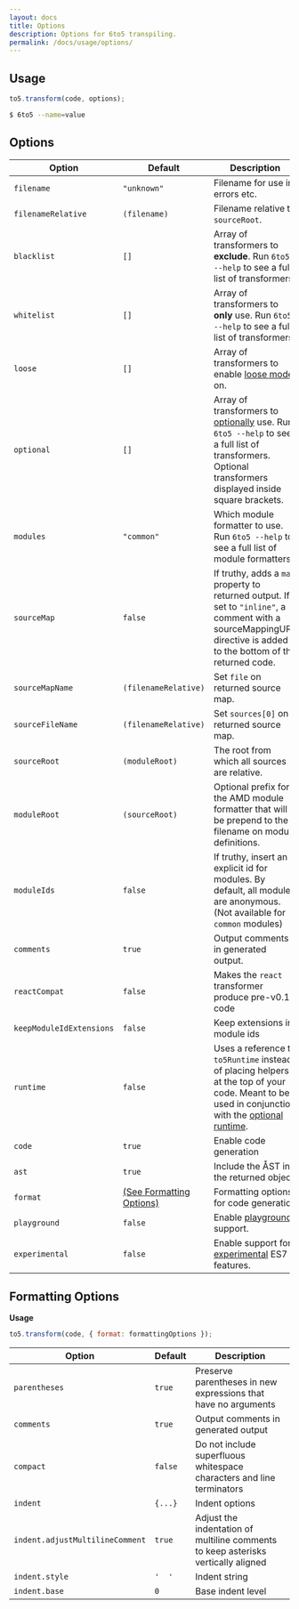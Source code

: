 ```yaml
---
layout: docs
title: Options
description: Options for 6to5 transpiling.
permalink: /docs/usage/options/
---
```


## Usage

```js
to5.transform(code, options);
```

```sh
$ 6to5 --name=value
```

## Options

| Option                   | Default              | Description                     |
| ------------------------ | -------------------- | ------------------------------- |
| `filename`               | `"unknown"`          | Filename for use in errors etc. |
| `filenameRelative`       | `(filename)`         | Filename relative to `sourceRoot`. |
| `blacklist`              | `[]`                 | Array of transformers to **exclude**. Run `6to5 --help` to see a full list of transformers. |
| `whitelist`              | `[]`                 | Array of transformers to **only** use. Run `6to5 --help` to see a full list of transformers. |
| `loose`                  | `[]`                 | Array of transformers to enable [loose mode](/docs/usage/loose) on. |
| `optional`               | `[]`                 | Array of transformers to [optionally](/docs/usage/transformers#optional) use. Run `6to5 --help` to see a full list of transformers. Optional transformers displayed inside square brackets. |
| `modules`                | `"common"`           | Which module formatter to use. Run `6to5 --help` to see a full list of module formatters. |
| `sourceMap`              | `false`              | If truthy, adds a `map` property to returned output. If set to `"inline"`, a comment with a sourceMappingURL directive is added to the bottom of the returned code. |
| `sourceMapName`          | `(filenameRelative)` | Set `file` on returned source map. |
| `sourceFileName`         | `(filenameRelative)` | Set `sources[0]` on returned source map. |
| `sourceRoot`             | `(moduleRoot)`       | The root from which all sources are relative. |
| `moduleRoot`             | `(sourceRoot)`       | Optional prefix for the AMD module formatter that will be prepend to the filename on module definitions. |
| `moduleIds`              | `false`              | If truthy, insert an explicit id for modules. By default, all modules are anonymous. (Not available for `common` modules) |
| `comments`               | `true`               | Output comments in generated output. |
| `reactCompat`            | `false`              | Makes the `react` transformer produce pre-v0.12 code |
| `keepModuleIdExtensions` | `false`              | Keep extensions in module ids |
| `runtime`                | `false`              | Uses a reference to `to5Runtime` instead of placing helpers at the top of your code. Meant to be used in conjunction with the [optional runtime](/docs/usage/runtime). |
| `code`                   | `true`               | Enable code generation |
| `ast`                    | `true`               | Include the ÅST in the returned object |
| `format`                 | [(See Formatting Options)](#formatting-options) | Formatting options for code generation |
| `playground`             | `false`              | Enable [playground](/docs/usage/playground) support. |
| `experimental`           | `false`              | Enable support for [experimental](/docs/usage/experimental) ES7 features. |

## Formatting Options

**Usage**

```js
to5.transform(code, { format: formattingOptions });
```

| Option                          | Default              | Description                     |
| ------------------------------- | -------------------- | ------------------------------- |
| `parentheses`                   | `true`               | Preserve parentheses in new expressions that have no arguments |
| `comments`                      | `true`               | Output comments in generated output |
| `compact`                       | `false`              | Do not include superfluous whitespace characters and line terminators |
| `indent`                        | `{...}`              | Indent options |
| `indent.adjustMultilineComment` | `true`               | Adjust the indentation of multiline comments to keep asterisks vertically aligned |
| `indent.style`                  | `'  '`               | Indent string |
| `indent.base`                   | `0`                  | Base indent level |
